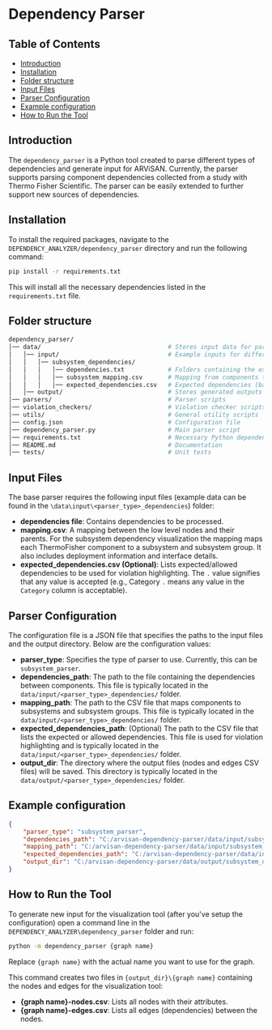 # Dependency Parser

## Table of Contents
- [Introduction](#introduction)
- [Installation](#installation)
- [Folder structure](#folder-structure)
- [Input Files](#input-files)
- [Parser Configuration](#parser-configuration)
- [Example configuration](#example-configuration)
- [How to Run the Tool](#how-to-run-the-tool)

## Introduction
The `dependency_parser` is a Python tool created to parse different types of dependencies and generate input for ARViSAN. Currently, the parser supports parsing component dependencies collected from a study with Thermo Fisher Scientific. The parser can be easily extended to further support new sources of dependencies.

## Installation
To install the required packages, navigate to the `DEPENDENCY_ANALYZER/dependency_parser` directory and run the following command:

```sh
pip install -r requirements.txt
```

This will install all the necessary dependencies listed in the `requirements.txt` file.

## Folder structure
```bash
dependency_parser/
│── data/                                   # Stores input data for parsers and visualization
│   │── input/                              # Example inputs for different parsers
│   │   │── subsystem_dependencies/         
│   │   │   │── dependencies.txt            # Folders containing the extracted dependencies for several releases
│   │   │   │── subsystem_mapping.csv       # Mapping from components to subsystems and subsystem groups
│   │   │   │── expected_dependencies.csv   # Expected dependencies (based on Ref Arch)
│   │── output/                             # Stores generated outputs (optional)             
│── parsers/                                # Parser scripts
│── violation_checkers/                     # Violation checker scripts
│── utils/                                  # General utility scripts
│── config.json                             # Configuration file
│── dependency_parser.py                    # Main parser script
│── requirements.txt                        # Necessary Python dependencies
│── README.md                               # Documentation
│── tests/                                  # Unit tests
```

## Input Files
The base parser requires the following input files (example data can be found in the `\data\input\<parser_type>_dependencies`) folder:

- **dependencies file**: Contains dependencies to be processed.
- **mapping.csv**: A mapping between the low level nodes and their parents. For the subsystem dependency visualization the mapping maps each ThermoFisher component to a subsystem and subsystem group. It also includes deployment information and interface details. 
- **expected_dependencies.csv (Optional)**: Lists expected/allowed dependencies to be used for violation highlighting. The `.` value signifies that any value is accepted (e.g., Category `.` means any value in the `Category` column is acceptable).

## Parser Configuration
The configuration file is a JSON file that specifies the paths to the input files and the output directory. Below are the configuration values:

- **parser_type**: Specifies the type of parser to use. Currently, this can be `subsystem_parser`.
- **dependencies_path**: The path to the file containing the dependencies between components. This file is typically located in the `data/input/<parser_type>_dependencies/` folder.
- **mapping_path**: The path to the CSV file that maps components to subsystems and subsystem groups. This file is typically located in the `data/input/<parser_type>_dependencies/` folder.
- **expected_dependencies_path**: (Optional) The path to the CSV file that lists the expected or allowed dependencies. This file is used for violation highlighting and is typically located in the `data/input/<parser_type>_dependencies/` folder.
- **output_dir**: The directory where the output files (nodes and edges CSV files) will be saved. This directory is typically located in the `data/output/<parser_type>_dependencies/` folder.

## Example configuration
```json
{
    "parser_type": "subsystem_parser",
    "dependencies_path": "C:/arvisan-dependency-parser/data/input/subsystem_dependencies/dependencies.txt",
    "mapping_path": "C:/arvisan-dependency-parser/data/input/subsystem_dependencies/subsystem_mapping.csv",
    "expected_dependencies_path": "C:/arvisan-dependency-parser/data/input/subsystem_dependencies/expected_dependencies.csv",
    "output_dir": "C:/arvisan-dependency-parser/data/output/subsystem_dependencies/"
}
```

## How to Run the Tool
To generate new input for the visualization tool (after you've setup the configuration) open a command line in the `DEPENDENCY_ANALYZER\dependency_parser` folder and run:

```sh
python -m dependency_parser {graph name}
```

Replace `{graph name}` with the actual name you want to use for the graph.

This command creates two files in `{output_dir}\{graph name}` containing the nodes and edges for the visualization tool:

- **{graph name}-nodes.csv**: Lists all nodes with their attributes.
- **{graph name}-edges.csv**: Lists all edges (dependencies) between the nodes.
